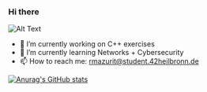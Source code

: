 ### Hi there 

![Alt Text](https://media.giphy.com/media/WsvLlmmjx9tnmeTPNc/giphy.gif)

- 🔭 I’m currently working on C++ exercises
- 🌱 I’m currently learning Networks + Cybersecurity
- 📫 How to reach me: rmazurit@student.42heilbronn.de

[![Anurag's GitHub stats](https://github-readme-stats.vercel.app/api?username=FVNRLS)](https://github.com/FVNRLS/github-readme-stats)


